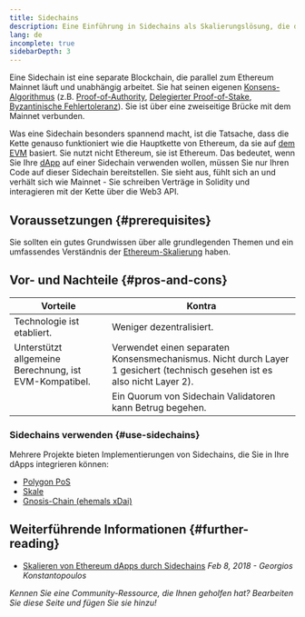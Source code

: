 ```yaml
---
title: Sidechains
description: Eine Einführung in Sidechains als Skalierungslösung, die derzeit von der Ethereum-Community genutzt wird.
lang: de
incomplete: true
sidebarDepth: 3
---
```


Eine Sidechain ist eine separate Blockchain, die parallel zum Ethereum Mainnet läuft und unabhängig arbeitet. Sie hat seinen eigenen [Konsens-Algorithmus](/developers/docs/consensus-mechanisms/) (z.B. [Proof-of-Authority](https://wikipedia.org/wiki/Proof_of_authority), [Delegierter Proof-of-Stake](https://en.bitcoinwiki.org/wiki/DPoS), [Byzantinische Fehlertoleranz](https://decrypt.co/resources/byzantine-fault-tolerance-what-is-it-explained)). Sie ist über eine zweiseitige Brücke mit dem Mainnet verbunden.

Was eine Sidechain besonders spannend macht, ist die Tatsache, dass die Kette genauso funktioniert wie die Hauptkette von Ethereum, da sie auf [dem EVM](/developers/docs/evm/) basiert. Sie nutzt nicht Ethereum, sie ist Ethereum. Das bedeutet, wenn Sie Ihre [dApp](/developers/docs/dapps/) auf einer Sidechain verwenden wollen, müssen Sie nur Ihren Code auf dieser Sidechain bereitstellen. Sie sieht aus, fühlt sich an und verhält sich wie Mainnet - Sie schreiben Verträge in Solidity und interagieren mit der Kette über die Web3 API.

## Voraussetzungen \{#prerequisites}

Sie sollten ein gutes Grundwissen über alle grundlegenden Themen und ein umfassendes Verständnis der [Ethereum-Skalierung](/developers/docs/scaling/) haben.

## Vor- und Nachteile \{#pros-and-cons}

| Vorteile                                               | Kontra                                                                                                                     |
| ------------------------------------------------------ | -------------------------------------------------------------------------------------------------------------------------- |
| Technologie ist etabliert.                             | Weniger dezentralisiert.                                                                                                   |
| Unterstützt allgemeine Berechnung, ist EVM-Kompatibel. | Verwendet einen separaten Konsensmechanismus. Nicht durch Layer 1 gesichert (technisch gesehen ist es also nicht Layer 2). |
|                                                        | Ein Quorum von Sidechain Validatoren kann Betrug begehen.                                                                  |

### Sidechains verwenden \{#use-sidechains}

Mehrere Projekte bieten Implementierungen von Sidechains, die Sie in Ihre dApps integrieren können:

- [Polygon PoS](https://polygon.technology/solutions/polygon-pos)
- [Skale](https://skale.network/)
- [Gnosis-Chain (ehemals xDai)](https://www.xdaichain.com/)

## Weiterführende Informationen \{#further-reading}

- [Skalieren von Ethereum dApps durch Sidechains](https://medium.com/loom-network/dappchains-scaling-ethereum-dapps-through-sidechains-f99e51fff447) _Feb 8, 2018 - Georgios Konstantopoulos_

_Kennen Sie eine Community-Ressource, die Ihnen geholfen hat? Bearbeiten Sie diese Seite und fügen Sie sie hinzu!_
